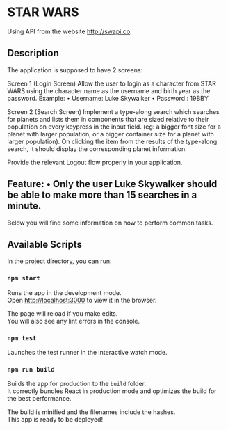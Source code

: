 # STAR WARS

Using API from the website http://swapi.co. 

## Description

The application is supposed to have 2 screens: 

Screen 1 (Login Screen) Allow the user to login as a character from STAR WARS using the character name as the username and birth year as the password. Example: • Username: Luke Skywalker • Password : 19BBY  

Screen 2 (Search Screen) Implement a type-along search which searches for planets and lists them in components that are sized relative to their population on every keypress in the input field. (eg: a bigger font size for a planet with larger population, or a bigger container size for a planet with larger population). On clicking the item from the results of the type-along search, it should display the corresponding planet information. 

Provide the relevant Logout flow properly in your application. 

## Feature: • Only the user Luke Skywalker should be able to make more than 15 searches in a minute. 

Below you will find some information on how to perform common tasks.<br>

## Available Scripts

In the project directory, you can run:

### `npm start`

Runs the app in the development mode.<br>
Open [http://localhost:3000](http://localhost:3000) to view it in the browser.

The page will reload if you make edits.<br>
You will also see any lint errors in the console.

### `npm test`

Launches the test runner in the interactive watch mode.<br>

### `npm run build`

Builds the app for production to the `build` folder.<br>
It correctly bundles React in production mode and optimizes the build for the best performance.

The build is minified and the filenames include the hashes.<br>
This app is ready to be deployed!